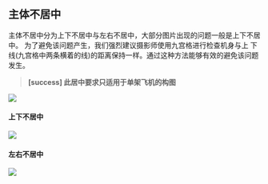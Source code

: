 ## 主体不居中
主体不居中分为上下不居中与左右不居中，大部分图片出现的问题一般是上下不居中。
为了避免该问题产生，我们强烈建议摄影师使用九宫格进行检查机身与上 下线(九宫格中两条横着的线)的距离保持一样。通过这种方法能够有效的避免该问题发生。
>**[success] 此居中要求只适用于单架飞机的构图**

![](https://source.cdn.794td.cn/TOGA/guideline/image055.png)

#### 上下不居中
![](https://source.cdn.794td.cn/TOGA/guideline/image056.jpg)

#### 左右不居中
![](https://source.cdn.794td.cn/TOGA/guideline/image057.jpg)
